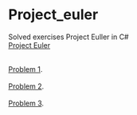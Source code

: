 # Project_euler
 Solved exercises Project Euller in C#
<br>[Project Euler](https://projecteuler.net/archives)<br>


<br>[Problem 1](https://github.com/rafael3do/Project_euler/blob/main/ProjectEuler/Problem1.cs).<br>
<br>[Problem 2](https://github.com/rafael3do/Project_euler/blob/main/ProjectEuler/Problem2.cs).<br>
<br>[Problem 3](https://github.com/rafael3do/Project_euler/blob/main/ProjectEuler/Problem3.cs).<br>

